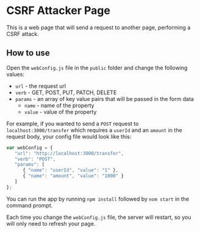 CSRF Attacker Page
==================
This is a web page that will send a request to
another page, performing a CSRF attack.

How to use
----------
Open the `webConfig.js` file in the `public` folder
and change the following values:
* `url` - the request url
* `verb` - GET, POST, PUT, PATCH, DELETE
* `params` - an array of key value pairs that will be passed in the form data 
   - `name` - name of the property
   - `value` - value of the property

For example, if you wanted to send a `POST` request to
`localhost:3000/transfer` which requires a `userId` and an `amount` in
the request body, your config file would look like this:

```js
var webConfig = {
   "url": "http://localhost:3000/transfer",
   "verb": "POST",
   "params": [
      { "name": "userId", "value": "1" },
      { "name": "amount", "value": "1000" }
   ]
};
```
You can run the app by running `npm install` followed by `nom start` in the command prompt.

Each time you change the `webConfig.js` file, the server will restart,
so you will only need to refresh your page.
